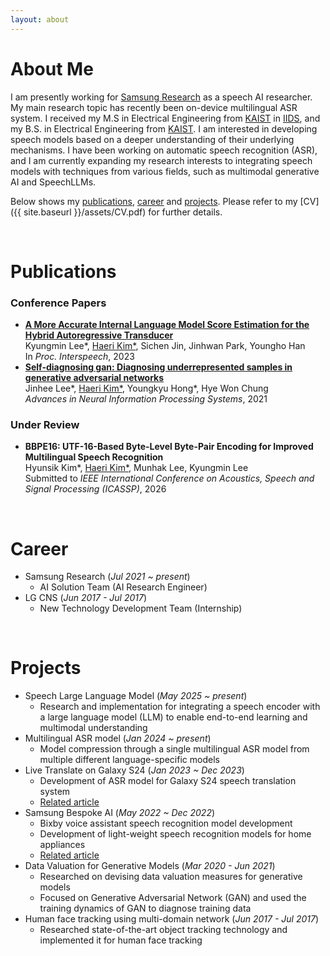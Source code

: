 ```yaml
---
layout: about 
---
```


# About Me
I am presently working for [Samsung Research](https://research.samsung.com/) as a speech AI researcher. My main research topic has recently been on-device multilingual ASR system. I received my M.S in Electrical Engineering from [KAIST](https://www.kaist.ac.kr/en/) in [IIDS](https://iids.kaist.ac.kr/), and my B.S. in Electrical Engineering from [KAIST](https://www.kaist.ac.kr/en/). I am interested in developing speech models based on a deeper understanding of their underlying mechanisms. I have been working on automatic speech recognition (ASR), and I am currently expanding my research interests to integrating speech models with techniques from various fields, such as multimodal generative AI and SpeechLLMs.

Below shows my [publications](#publications), [career](#career) and [projects](#projects). Please refer to my [CV]({{ site.baseurl }}/assets/CV.pdf) for further details.  

<br/>

# Publications
### Conference Papers
- **[A More Accurate Internal Language Model Score Estimation for the Hybrid Autoregressive Transducer](https://www.isca-archive.org/interspeech_2023/lee23b_interspeech.pdf)**\
Kyungmin Lee\*, <ins>Haeri Kim\*</ins>, Sichen Jin, Jinhwan Park, Youngho Han\
In *Proc. Interspeech*, 2023
- **[Self-diagnosing gan: Diagnosing underrepresented samples in generative adversarial networks](https://proceedings.neurips.cc/paper_files/paper/2021/file/0ebcc77dc72360d0eb8e9504c78d38bd-Paper.pdf)**\
Jinhee Lee\*, <ins>Haeri Kim\*</ins>, Youngkyu Hong\*, Hye Won Chung\
*Advances in Neural Information Processing Systems*, 2021

### Under Review
- **BBPE16: UTF-16-Based Byte-Level Byte-Pair Encoding for Improved Multilingual Speech Recognition**\
Hyunsik Kim\*, <ins>Haeri Kim\*</ins>, Munhak Lee, Kyungmin Lee\
Submitted to *IEEE International Conference on Acoustics, Speech and Signal Processing (ICASSP)*, 2026

<br/>

# Career
- Samsung Research (*Jul 2021 ~ present*)
  - AI Solution Team (AI Research Engineer)
  <!-- - Please check [Project](#project) for details -->
- LG CNS (*Jun 2017 - Jul 2017*)
  - New Technology Development Team (Internship)
  <!-- - Please check [Project](#project) for details -->

<br/>

# Projects
- Speech Large Language Model (*May 2025 ~ present*)
  - Research and implementation for integrating a speech encoder with a large language model (LLM) to enable end-to-end learning and multimodal understanding
- Multilingual ASR model (*Jan 2024 ~ present*)
  - Model compression through a single multilingual ASR model from multiple different language-specific models
- Live Translate on Galaxy S24 (*Jan 2023 ~ Dec 2023*)
  - Development of ASR model for Galaxy S24 speech translation system
  - [Related article](https://news.samsung.com/global/galaxy-unpacked-2024-breaking-language-barriers-trying-out-ai-powered-live-translate-on-galaxy-s24-ultra-in-san-jose-ca)
- Samsung Bespoke AI (*May 2022 ~ Dec 2022*)
  - Bixby voice assistant speech recognition model development
  - Development of light-weight speech recognition models for home appliances
  - [Related article](https://news.samsung.com/global/ai-for-all-samsung-bespoke-ai-takes-accessibility-a-step-forward)
- Data Valuation for Generative Models (*Mar 2020 - Jun 2021*)
  - Researched on devising data valuation measures for generative models
  - Focused on Generative Adversarial Network (GAN) and used the training dynamics of GAN to diagnose training data
- Human face tracking using multi-domain network (*Jun 2017 - Jul 2017*)
  - Researched state-of-the-art object tracking technology and implemented it for human face tracking
